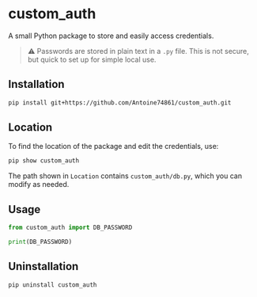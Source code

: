 # custom\_auth

A small Python package to store and easily access credentials.

> ⚠️ Passwords are stored in plain text in a `.py` file. This is not secure, but quick to set up for simple local use.

## Installation

```bash
pip install git+https://github.com/Antoine74861/custom_auth.git
```

## Location

To find the location of the package and edit the credentials, use:

```bash
pip show custom_auth
```

The path shown in `Location` contains `custom_auth/db.py`, which you can modify as needed.

## Usage

```python
from custom_auth import DB_PASSWORD

print(DB_PASSWORD)
```

## Uninstallation

```bash
pip uninstall custom_auth
```
